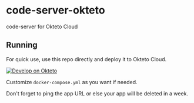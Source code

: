 # code-server-okteto
code-server for Okteto Cloud

## Running
For quick use, use this repo directly and deploy it to Okteto Cloud. 

[![Develop on Okteto](https://okteto.com/develop-okteto.svg)](https://cloud.okteto.com/deploy?repository=https://github.com/tiararosebiezetta/code-server-okteto&branch=master)

Customize `docker-compose.yml` as you want if needed.

Don't forget to ping the app URL or else your app will be deleted in a week.
